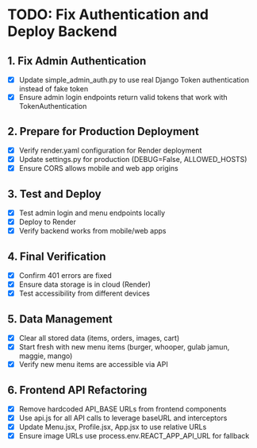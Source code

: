 # TODO: Fix Authentication and Deploy Backend

## 1. Fix Admin Authentication
- [x] Update simple_admin_auth.py to use real Django Token authentication instead of fake token
- [x] Ensure admin login endpoints return valid tokens that work with TokenAuthentication

## 2. Prepare for Production Deployment
- [x] Verify render.yaml configuration for Render deployment
- [x] Update settings.py for production (DEBUG=False, ALLOWED_HOSTS)
- [x] Ensure CORS allows mobile and web app origins

## 3. Test and Deploy
- [x] Test admin login and menu endpoints locally
- [x] Deploy to Render
- [x] Verify backend works from mobile/web apps

## 4. Final Verification
- [x] Confirm 401 errors are fixed
- [x] Ensure data storage is in cloud (Render)
- [x] Test accessibility from different devices

## 5. Data Management
- [x] Clear all stored data (items, orders, images, cart)
- [x] Start fresh with new menu items (burger, whooper, gulab jamun, maggie, mango)
- [x] Verify new menu items are accessible via API

## 6. Frontend API Refactoring
- [x] Remove hardcoded API_BASE URLs from frontend components
- [x] Use api.js for all API calls to leverage baseURL and interceptors
- [x] Update Menu.jsx, Profile.jsx, App.jsx to use relative URLs
- [x] Ensure image URLs use process.env.REACT_APP_API_URL for fallback
